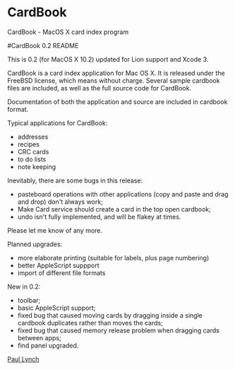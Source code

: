 CardBook
========

CardBook - MacOS X card index program

#CardBook 0.2 README

This is 0.2 (for MacOS X 10.2) updated for Lion support and Xcode 3.

CardBook is a card index application for Mac OS X.  It is released under the FreeBSD license, which means without charge.  Several sample cardbook files are included, as well as the full source code for CardBook.

Documentation of both the application and source are included in cardbook format.

Typical applications for CardBook:

- addresses
- recipes
- CRC cards
- to do lists
- note keeping

Inevitably, there are some bugs in this release:

- pasteboard operations with other applications (copy and paste and drag and drop) don't always work;
- Make Card service should create a card in the top open cardbook;
- undo isn't fully implemented, and will be flakey at times.

Please let me know of any more.

Planned upgrades:

- more elaborate printing (suitable for labels, plus page numbering)
- better AppleScript suppport
- import of different file formats

New in 0.2:

- toolbar;
- basic AppleScript support;
- fixed bug that caused moving cards by dragging inside a single cardbook duplicates rather than moves the cards;
- fixed bug that caused memory release problem when dragging cards between apps;
- find panel upgraded.

[Paul Lynch](mailto:paul@plsys.co.uk)

